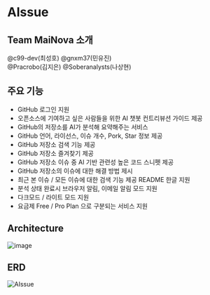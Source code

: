 # AIssue
## Team MaiNova 소개
@c99-dev(최성호) 
@gnxm37(민유진)  
@Pracrobo(김지은) 
@Soberanalysts(나상현) 

## 주요 기능
- GitHub 로그인 지원
- 오픈소스에 기여하고 싶은 사람들을 위한 AI 챗봇 컨트리뷰션 가이드 제공
- GitHub의 저장소를 AI가 분석해 요약해주는 서비스
- GitHub 언어, 라이선스, 이슈 개수, Pork, Star 정보 제공
- GitHub 저장소 검색 기능 제공
- GitHub 저장소 즐겨찾기 제공
- GitHub 저장소 이슈 중 AI 기반 관련성 높은 코드 스니펫 제공
- GitHub 저장소의 이슈에 대한 해결 방법 제시
- 최근 본 이슈 / 모든 이슈에 대한 검색 기능 제공
  README 한글 지원
- 분석 상태 완료시 브라우저 알림, 이메일 알림 모드 지원
- 다크모드 / 라이트 모드 지원
- 요금제 Free / Pro Plan 으로 구분되는 서비스 지원


## Architecture
![image](https://github.com/user-attachments/assets/0583c709-6a17-4eeb-9700-c580df0ff1a8)


## ERD 
![AIssue](https://github.com/user-attachments/assets/b3630c45-5602-48fb-afce-6f6f5b722640)

